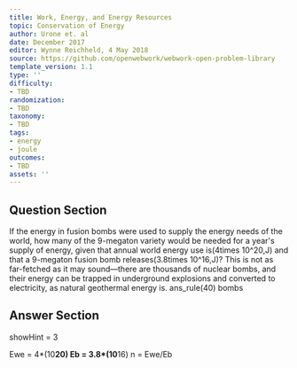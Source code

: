 ```yaml
---
title: Work, Energy, and Energy Resources
topic: Conservation of Energy
author: Urone et. al
date: December 2017
editor: Wynne Reichheld, 4 May 2018
source: https://github.com/openwebwork/webwork-open-problem-library
template_version: 1.1
type: ''
difficulty:
- TBD
randomization:
- TBD
taxonomy:
- TBD
tags:
- energy
- joule
outcomes:
- TBD
assets: ''
---
```


## Question Section 

If the energy in fusion bombs were used to supply the energy needs of the world, how many of the 9-megaton variety would be needed for a year's supply of energy, given that annual world energy use is(4times 10^20,J) and that a 9-megaton fusion bomb releases(3.8times 10^16,J)? This is not as far-fetched as it may sound—there are thousands of nuclear bombs, and their energy can be trapped in underground explosions and converted to electricity, as natural geothermal energy is.
ans_rule(40) bombs



## Answer Section

showHint = 3

Ewe = 4*(10**20)
Eb = 3.8*(10**16)
n = Ewe/Eb